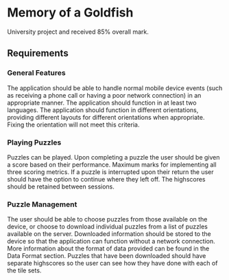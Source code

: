 # Memory of a Goldfish
University project and received 85% overall mark.
## Requirements
### General Features
The application should be able to handle normal mobile device events (such as receiving a phone call or having a poor network connection) in an appropriate manner. The application should function in at least two languages.  The application should function in different orientations, providing different layouts for different orientations when appropriate. Fixing the orientation will not meet this criteria.
### Playing Puzzles
Puzzles can be played. Upon completing a puzzle the user should be given a score based on their performance. Maximum marks for implementing all three scoring metrics. If a puzzle is interrupted upon their return the user should have the option to continue where they left off. The highscores should be retained between sessions.
### Puzzle Management
The user should be able to choose puzzles from those available on the device, or choose to download individual puzzles from a list of puzzles available on the server. Downloaded information should be stored to the device so that the application can function without a network connection. More information about the format of data provided can be found in the Data Format section. Puzzles that have been downloaded should have separate highscores so the user can see how they have done with each of the tile sets.
